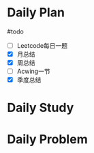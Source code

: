 # Daily Plan
#todo
- [ ] Leetcode每日一题
- [x] 月总结
- [x] 周总结
- [ ] Acwing一节
- [x] 季度总结
# Daily Study

# Daily Problem